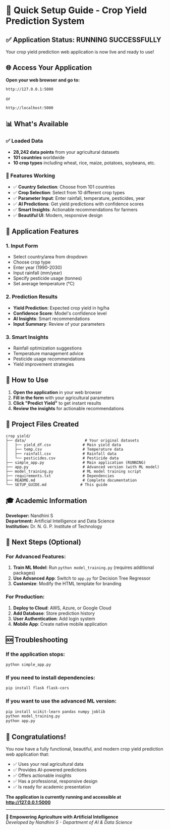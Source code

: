 # 🚀 Quick Setup Guide - Crop Yield Prediction System

## ✅ Application Status: **RUNNING SUCCESSFULLY**

Your crop yield prediction web application is now live and ready to use!

## 🌐 Access Your Application

**Open your web browser and go to:**
```
http://127.0.0.1:5000
```
or
```
http://localhost:5000
```

## 📊 What's Available

### ✅ Loaded Data
- **28,242 data points** from your agricultural datasets
- **101 countries** worldwide
- **10 crop types** including wheat, rice, maize, potatoes, soybeans, etc.

### 🎯 Features Working
- ✅ **Country Selection**: Choose from 101 countries
- ✅ **Crop Selection**: Select from 10 different crop types
- ✅ **Parameter Input**: Enter rainfall, temperature, pesticides, year
- ✅ **AI Predictions**: Get yield predictions with confidence scores
- ✅ **Smart Insights**: Actionable recommendations for farmers
- ✅ **Beautiful UI**: Modern, responsive design

## 🎨 Application Features

### 1. **Input Form**
- Select country/area from dropdown
- Choose crop type
- Enter year (1990-2030)
- Input rainfall (mm/year)
- Specify pesticide usage (tonnes)
- Set average temperature (°C)

### 2. **Prediction Results**
- **Yield Prediction**: Expected crop yield in hg/ha
- **Confidence Score**: Model's confidence level
- **AI Insights**: Smart recommendations
- **Input Summary**: Review of your parameters

### 3. **Smart Insights**
- Rainfall optimization suggestions
- Temperature management advice
- Pesticide usage recommendations
- Yield improvement strategies

## 🔧 How to Use

1. **Open the application** in your web browser
2. **Fill in the form** with your agricultural parameters
3. **Click "Predict Yield"** to get instant results
4. **Review the insights** for actionable recommendations

## 📁 Project Files Created

```
crop yield/
├── data/                          # Your original datasets
│   ├── yield_df.csv              # Main yield data
│   ├── temp.csv                  # Temperature data
│   ├── rainfall.csv              # Rainfall data
│   └── pesticides.csv            # Pesticide data
├── simple_app.py                 # Main application (RUNNING)
├── app.py                        # Advanced version (with ML model)
├── model_training.py             # ML model training script
├── requirements.txt              # Dependencies
├── README.md                     # Complete documentation
└── SETUP_GUIDE.md               # This guide
```

## 🎓 Academic Information

**Developer:** Nandhini S  
**Department:** Artificial Intelligence and Data Science  
**Institution:** Dr. N. G. P. Institute of Technology

## 🔮 Next Steps (Optional)

### For Advanced Features:
1. **Train ML Model**: Run `python model_training.py` (requires additional packages)
2. **Use Advanced App**: Switch to `app.py` for Decision Tree Regressor
3. **Customize**: Modify the HTML template for branding

### For Production:
1. **Deploy to Cloud**: AWS, Azure, or Google Cloud
2. **Add Database**: Store prediction history
3. **User Authentication**: Add login system
4. **Mobile App**: Create native mobile application

## 🆘 Troubleshooting

### If the application stops:
```bash
python simple_app.py
```

### If you need to install dependencies:
```bash
pip install flask flask-cors
```

### If you want to use the advanced ML version:
```bash
pip install scikit-learn pandas numpy joblib
python model_training.py
python app.py
```

## 🎉 Congratulations!

You now have a fully functional, beautiful, and modern crop yield prediction web application that:

- ✅ Uses your real agricultural data
- ✅ Provides AI-powered predictions
- ✅ Offers actionable insights
- ✅ Has a professional, responsive design
- ✅ Is ready for academic presentation

**The application is currently running and accessible at http://127.0.0.1:5000**

---

**🌱 Empowering Agriculture with Artificial Intelligence**  
*Developed by Nandhini S - Department of AI & Data Science* 